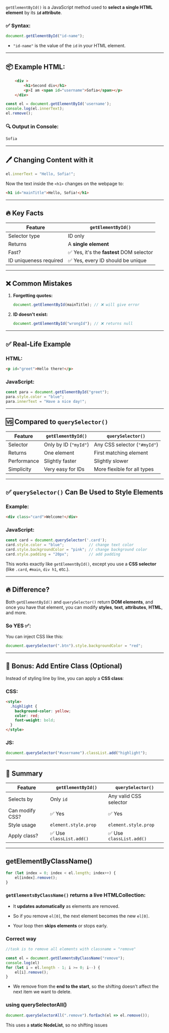 

`getElementById()` is a JavaScript method used to **select a single HTML element** by its **`id` attribute**.

### ✅ Syntax:

```js
document.getElementById("id-name");
```

- `"id-name"` is the value of the `id` in your HTML element.
    

---

## 📦 Example HTML:

```html
    <div >
        <h1>Second div</h1>
        <p>I am <span id="username">Sofia</span></p>
    </div>

```

```js
const el = document.getElementById('username');
console.log(el.innerText);
el.remove();
```


### 🔍 Output in Console:

```html
Sofia
```

---

## 🖊️ Changing Content with it

```js
el.innerText = "Hello, Sofia!";
```

Now the text inside the `<h1>` changes on the webpage to:

```html
<h1 id="mainTitle">Hello, Sofia!</h1>
```

---

## 🔥 Key Facts

|Feature|`getElementById()`|
|---|---|
|Selector type|ID only|
|Returns|A **single element**|
|Fast?|✅ Yes, it's the **fastest** DOM selector|
|ID uniqueness required|✅ Yes, every ID should be unique|

---

## ❌ Common Mistakes

1. **Forgetting quotes:**
    
    ```js
    document.getElementById(mainTitle); // ❌ will give error
    ```
    
2. **ID doesn't exist:**
    
    ```js
    document.getElementById("wrongId"); // ❌ returns null
    ```
    

---

## ✅ Real-Life Example

### HTML:

```html
<p id="greet">Hello there!</p>
```

### JavaScript:

```js
const para = document.getElementById("greet");
para.style.color = "blue";
para.innerText = "Have a nice day!";
```

---

## 🆚 Compared to `querySelector()`

|Feature|`getElementById()`|`querySelector()`|
|---|---|---|
|Selector|Only by ID (`"myId"`)|Any CSS selector (`"#myId"`)|
|Returns|One element|First matching element|
|Performance|Slightly faster|Slightly slower|
|Simplicity|Very easy for IDs|More flexible for all types|

---

## ✅ `querySelector()` Can Be Used to Style Elements

### Example:

```html
<div class="card">Welcome!</div>
```

### JavaScript:

```js
const card = document.querySelector('.card');
card.style.color = "blue";           // change text color
card.style.backgroundColor = "pink"; // change background color
card.style.padding = "20px";         // add padding
```

This works exactly like `getElementById()`, except you use a **CSS selector** (like `.card`, `#main`, `div h1`, etc.).

---

## 🔥 Difference?

Both `getElementById()` and `querySelector()` return **DOM elements**, and once you have that element, you can modify **styles**, **text**, **attributes**, **HTML**, and more.

### So YES ✅:

You can inject CSS like this:

```js
document.querySelector(".btn").style.backgroundColor = "red";
```

---

## 🧠 Bonus: Add Entire Class (Optional)

Instead of styling line by line, you can apply a **CSS class**:

### CSS:

```html
<style>
  .highlight {
    background-color: yellow;
    color: red;
    font-weight: bold;
  }
</style>
```

### JS:

```js
document.querySelector("#username").classList.add("highlight");
```

---

## 📝 Summary

|Feature|`getElementById()`|`querySelector()`|
|---|---|---|
|Selects by|Only `id`|Any valid CSS selector|
|Can modify CSS?|✅ Yes|✅ Yes|
|Style usage|`element.style.prop`|`element.style.prop`|
|Apply class?|✅ Use `classList.add()`|✅ Use `classList.add()`|

---

## getElementByClassName()

```js
for (let index = 0; index < el.length; index++) {
    el[index].remove();
}

```
### `getElementsByClassName()` returns a **live HTMLCollection**:

- It **updates automatically** as elements are removed.
    
- So if you remove `el[0]`, the next element becomes the new `el[0]`.
    
- Your loop then **skips elements** or stops early.

### Correct way

```js
//task is to remove all elements with classname = "remove"

const el = document.getElementsByClassName("remove");
console.log(el)
for (let i = el.length - 1; i >= 0; i--) {
    el[i].remove(); 
}
```

- We remove from the **end to the start**, so the shifting doesn't affect the next item we want to delete.

### using querySelectorAll()
```js
document.querySelectorAll(".remove").forEach(el => el.remove());
```

This uses a **static NodeList**, so no shifting issues